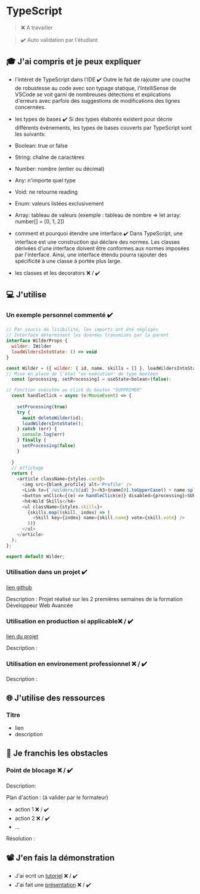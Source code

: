 # TypeScript

> ❌ A travailler

> ✔️ Auto validation par l'étudiant

## 🎓 J'ai compris et je peux expliquer

- l'intéret de TypeScript dans l'IDE  ✔️
Outre le fait de rajouter une couche de robustesse au code avec son typage statique, l'IntelliSense de VSCode se voit garni de nombreuses détections et explications d'erreurs avec parfois des suggestions de modifications des lignes concernées.

- les types de bases  ✔️
Si des types élaborés existent pour décrie différents évènements, les types de bases couverts par TypeScript sont les suivants:
- Boolean: true or false
- String: chaîne de caractères
- Number: nombre (entier ou décimal)
- Any: n'importe quel type
- Void: ne retourne reading
- Enum: valeurs listées exclusivement
- Array: tableau de valeurs (exemple : tableau de nombre =>    let array: number[] = [0, 1, 2])

- comment et pourquoi étendre une interface ✔️
Dans TypeScript, une interface est une construction qui déclare des normes. Les classes dérivées d'une interface doivent être conformes aux normes imposées par l'interface. Ainsi, une interface étendu pourra rajouter des spécificité à une classe à portée plus large.

- les classes et les decorators ❌ / ✔️

## 💻 J'utilise

### Un exemple personnel commenté ✔️
```javascript
// Par soucis de lisibilité, les imports ont été négligés
// Interface déterminant les données transmises par la parent
interface WilderProps {
  wilder: IWilder
  loadWildersIntoState: () => void
}

const Wilder = ({ wilder: { id, name, skills = [] }, loadWildersIntoState} : WilderProps) => {
// Mise en place de l'état "en exécution" de type booléen 
  const [processing, setProcessing] = useState<bolean>(false);

// Fonction exécutée au click du bouton "SUPPRIMER"
  const handleClick = async (e:MouseEvent) => {
    
    setProcessing(true)
    try {
      await deleteWilder(id);
      loadWildersIntoState();
    } catch (err) {
      console.log(err)
    } finally {
      setProcessing(false)
    }
    
  }
  // Affichage 
  return (
    <article className={styles.card}>
      <img src={blank_profile} alt='Profile' />
      <Link to={`/wilders/${id}`}><h3>{name[0].toUpperCase() + name.split('').splice(1).join('')}</h3></Link>
      <button onClick={(e) => handleClick(e)} disabled={processing}>SUPPRIMER</button>
      <h4>Wild Skills</h4>
      <ul className={styles.skills}>
        {skills.map((skill, index) => (
          <Skill key={index} name={skill.name} vote={skill.vote} />
        ))}
      </ul>
    </article>
  );
};

export default Wilder;

```
### Utilisation dans un projet ✔️

[lien github](https://github.com/AxelCabanat/wildbook)

Description : Projet réalisé sur les 2 premières semaines de la formation Développeur Web Avancée

### Utilisation en production si applicable❌ / ✔️

[lien du projet](...)

Description :

### Utilisation en environement professionnel ❌ / ✔️

Description :

## 🌐 J'utilise des ressources

### Titre

- lien
- description

## 🚧 Je franchis les obstacles

### Point de blocage ❌ / ✔️

Description:

Plan d'action : (à valider par le formateur)

- action 1 ❌ / ✔️
- action 2 ❌ / ✔️
- ...

Résolution :

## 📽️ J'en fais la démonstration

- J'ai ecrit un [tutoriel](...) ❌ / ✔️
- J'ai fait une [présentation](...) ❌ / ✔️
